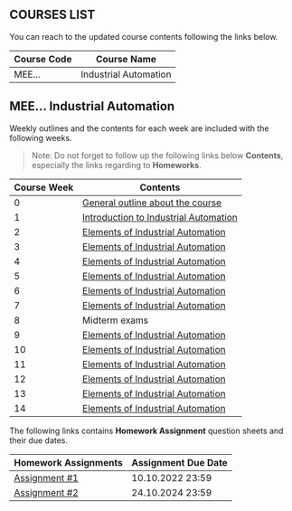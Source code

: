 ## COURSES LIST

You can reach to the updated course contents following the links below.

|Course Code|Course Name|
|--|--|
|MEE...|Industrial Automation|

## MEE... Industrial Automation

Weekly outlines and the contents for each week are included with the following weeks.

>Note: Do not forget to follow up the following links below **Contents**, especially the links regarding to **Homeworks**.

|Course Week|Contents|
|--|--|
|  0  |[General outline about the course](https://nailakcura.github.io/w0.pdf)|
|  1  |[Introduction to Industrial Automation](https://nailakcura.github.io/w1.pdf)|
|  2  |[Elements of Industrial Automation](https://nailakcura.github.io/w2.pdf)|
|  3  |[Elements of Industrial Automation](https://nailakcura.github.io/w3.pdf)|
|  4  |[Elements of Industrial Automation](https://nailakcura.github.io/w4.pdf)|
|  5  |[Elements of Industrial Automation](https://nailakcura.github.io/w5.pdf)|
|  6  |[Elements of Industrial Automation](https://nailakcura.github.io/w6.pdf)|
|  7  |[Elements of Industrial Automation](https://nailakcura.github.io/w7.pdf)|
|  8  |Midterm exams|
|  9  |[Elements of Industrial Automation](https://nailakcura.github.io/w8.pdf)|
|  10 |[Elements of Industrial Automation](https://nailakcura.github.io/w9.pdf)|
|  11 |[Elements of Industrial Automation](https://nailakcura.github.io/w10.pdf)|
|  12 |[Elements of Industrial Automation](https://nailakcura.github.io/w11.pdf)|
|  13 |[Elements of Industrial Automation](https://nailakcura.github.io/w12.pdf)|
|  14 |[Elements of Industrial Automation](https://nailakcura.github.io/w13.pdf)|

The following links contains **Homework Assignment** question sheets and their due dates.

|Homework Assignments|Assignment Due Date|
|--|--|
|  [Assignment #1](https://nailakcura.github.io/HW1.pdf)  | 10.10.2022 23:59|
|  [Assignment #2](https://nailakcura.github.io/HW2.pdf)  | 24.10.2024 23:59|

<!--- 

[nailakcura.github.io](https://nailakcura.github.io)

You can use the [editor on GitHub](https://github.com/nailakcura/nailakcura.github.io/edit/main/README.md) to maintain and preview the content for your website in Markdown files.

Whenever you commit to this repository, GitHub Pages will run [Jekyll](https://jekyllrb.com/) to rebuild the pages in your site, from the content in your Markdown files.

### Markdown

Markdown is a lightweight and easy-to-use syntax for styling your writing. It includes conventions for

```markdown
Syntax highlighted code block

# Header 1
## Header 2
### Header 3

- Bulleted
- List

1. Numbered
2. List

**Bold** and _Italic_ and `Code` text

[Link](url) and ![Image](src)
```

For more details see [Basic writing and formatting syntax](https://docs.github.com/en/github/writing-on-github/getting-started-with-writing-and-formatting-on-github/basic-writing-and-formatting-syntax).

### Jekyll Themes

Your Pages site will use the layout and styles from the Jekyll theme you have selected in your [repository settings](https://github.com/nailakcura/nailakcura.github.io/settings/pages). The name of this theme is saved in the Jekyll `_config.yml` configuration file.

### Support or Contact

Having trouble with Pages? Check out our [documentation](https://docs.github.com/categories/github-pages-basics/) or [contact support](https://support.github.com/contact) and we’ll help you sort it out.

--->

